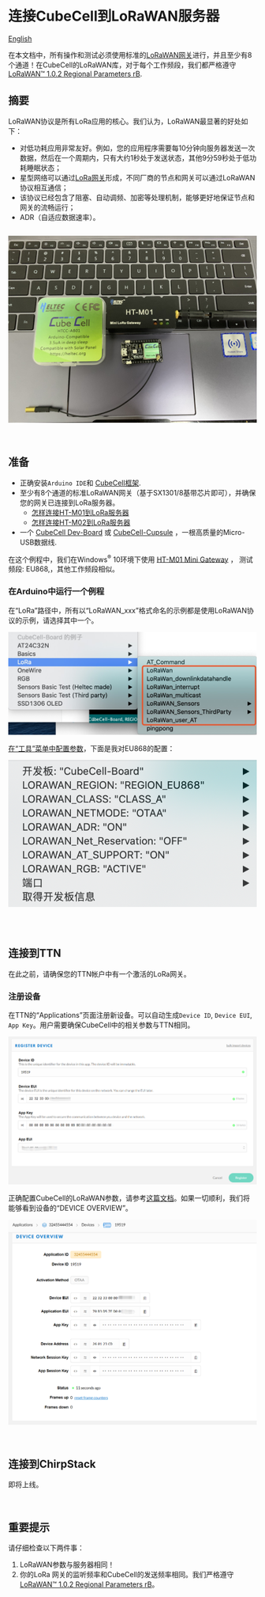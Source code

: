 # 连接CubeCell到LoRaWAN服务器
[English](https://heltec-automation-docs.readthedocs.io/en/latest/cubecell/lorawan/connect_to_gateway.html)

在本文档中，所有操作和测试必须使用标准的[LoRaWAN网关](https://heltec.org/proudct_center/lora/lora-gateway/)进行，并且至少有8个通道！在CubeCell的LoRaWAN库，对于每个工作频段，我们都严格遵守[LoRaWAN™ 1.0.2 Regional Parameters rB](https://resource.heltec.cn/download/LoRaWANRegionalParametersv1.0.2_final_1944_1.pdf).

## 摘要

LoRaWAN协议是所有LoRa应用的核心。我们认为，LoRaWAN最显著的好处如下：

- 对低功耗应用非常友好。例如，您的应用程序需要每10分钟向服务器发送一次数据，然后在一个周期内，只有大约1秒处于发送状态，其他9分59秒处于低功耗睡眠状态；
- 星型网络可以通过[LoRa网关](https://heltec.org/proudct_center/lora/lora-gateway/)形成，不同厂商的节点和网关可以通过LoRaWAN协议相互通信；
- 该协议已经包含了阻塞、自动调频、加密等处理机制，能够更好地保证节点和网关的流畅运行；
- ADR（自适应数据速率）。

``` Tip:: CubeCell LoRaWAN库是从v4.3.2版本的LoRaMac-node迁移而来的。

```

![](img/connect_to_server/01.png)

&nbsp;

## 准备

- 正确安装`Arduino IDE`和 [CubeCell框架](https://heltec-automation.readthedocs.io/zh_CN/latest/cubecell/quick_start.html).
- 至少有8个通道的标准LoRaWAN网关（基于SX1301/8基带芯片即可），并确保您的网关已连接到LoRa服务器。
  - [怎样连接HT-M01到LoRa服务器](https://heltec-automation.readthedocs.io/zh_CN/latest/gateway/ht-m01/connect_to_server.html)
  - [怎样连接HT-M02到LoRa服务器](https://heltec-automation.readthedocs.io/zh_CN/latest/gateway/ht-m02/index.html)
- 一个 [CubeCell Dev-Board](https://heltec.org/project/htcc-ab01/) 或 [CubeCell-Cupsule](https://heltec.org/project/htcc-ac01/) ，一根高质量的Micro-USB数据线.

在这个例程中，我们在Windows<sup>®</sup> 10环境下使用 [HT-M01 Mini Gateway](https://heltec.org/project/ht-m01/) ， 测试频段: EU868,，其他工作频段相似。

### 在Arduino中运行一个例程

在“LoRa”路径中，所有以“LoRaWAN_xxx”格式命名的示例都是使用LoRaWAN协议的示例，请选择其中一个。

![](img/connect_to_server/04.png)

[在“工具”菜单中配置参数](https://heltec-automation.readthedocs.io/zh_CN/latest/cubecell/quick_start.html#id4)，下面是我对EU868的配置：

![](img/connect_to_server/03.png)

``` Note:: “工具”菜单的配置必须与LoRa服务器中的配置匹配。例如，如果CubeCell使用OTAA，则LoRa服务器必须为相关设备启用OTAA。

```

&nbsp;

## 连接到TTN

在此之前，请确保您的TTN帐户中有一个激活的LoRa网关。

### 注册设备

在TTN的“Applications”页面注册新设备。可以自动生成`Device ID`, `Device EUI`, `App Key`。用户需要确保CubeCell中的相关参数与TTN相同。

![](img/connect_to_server/02.png)

正确配置CubeCell的LoRaWAN参数，请参考[这篇文档](https://heltec-automation.readthedocs.io/zh_CN/latest/cubecell/lorawan/config_parameter.html)。如果一切顺利，我们将能够看到设备的“DEVICE OVERVIEW”。



![](img/connect_to_server/10.png)

&nbsp;

## 连接到ChirpStack

即将上线。

&nbsp;

## 重要提示

请仔细检查以下两件事：

1. LoRaWAN参数与服务器相同！
2. 你的LoRa 网关的监听频率和CubeCell的发送频率相同。我们严格遵守[LoRaWAN™ 1.0.2 Regional Parameters rB](https://resource.heltec.cn/download/LoRaWANRegionalParametersv1.0.2_final_1944_1.pdf)。